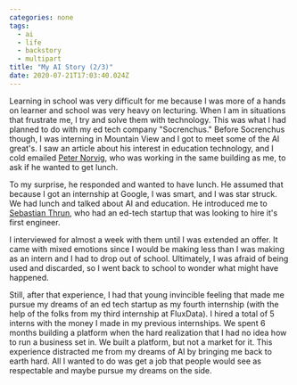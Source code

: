 ```yaml
---
categories: none
tags:
  - ai
  - life
  - backstory
  - multipart
title: "My AI Story (2/3)"
date: 2020-07-21T17:03:40.024Z
---
```


Learning in school was very difficult for me because I was more of a hands on learner and school was very heavy on lecturing. When I am in situations that frustrate me, I try and solve them with technology. This was what I had planned to do with my ed tech company "Socrenchus." Before Socrenchus though, I was interning in Mountain View and I got to meet some of the AI great's. I saw an article about his interest in education technology, and I cold emailed [Peter Norvig](https://norvig.com/), who was working in the same building as me, to ask if he wanted to get lunch.

To my surprise, he responded and wanted to have lunch. He assumed that because I got an internship at Google, I was smart, and I was star struck. We had lunch and talked about AI and education. He introduced me to [Sebastian Thrun](https://en.wikipedia.org/wiki/Sebastian_Thrun), who had an ed-tech startup that was looking to hire it's first engineer.

I interviewed for almost a week with them until I was extended an offer. It came with mixed emotions since I would be making less than I was making as an intern and I had to drop out of school. Ultimately, I was afraid of being used and discarded, so I went back to school to wonder what might have happened.

Still, after that experience, I had that young invincible feeling that made me pursue my dreams of an ed tech startup as my fourth internship (with the help of the folks from my third internship at FluxData). I hired a total of 5 interns with the money I made in my previous internships. We spent 6 months building a platform when the hard realization that I had no idea how to run a business set in. We built a platform, but not a market for it. This experience distracted me from my dreams of AI by bringing me back to earth hard. All I wanted to do was get a job that people would see as respectable and maybe pursue my dreams on the side.


